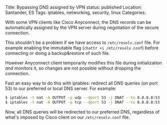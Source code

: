 Title: Bypassing DNS assigned by VPN
status: published
Location: Santander, ES
Tags: iptables, networking, security, linux
Categories: 

With some VPN clients like Cisco Anyconnect, the DNS records can be
automatically assigned by the VPN server during negotiation of the secure
connection.

This shouldn't be a problem if we have access to `/etc/resolv.conf` file. For
example enabling the immutable flag (`chattr +i /etc/resolv.conf`) before
connecting or doing a backup&restore of such file.

However Anyconnect client temporarily modifies this file during initialization
*and* monitors it, so changes are not possible without dropping the connection.

Fast an easy way to do this with iptables: redirect all DNS queries (on port
53) to our preferred or local DNS server.
For example:

```bash
$ iptables -t nat -A OUTPUT -p udp --dport 53 -j DNAT --to 8.8.8.8:53
$ iptables -t nat -A OUTPUT -p tcp --dport 53 -j DNAT --to 8.8.8.8:53
```

Now, all DNS queries will be redirected to our preferred DNS, regardless of
what's imposed by Cisco client on our `/etc/resolv.conf` file.
